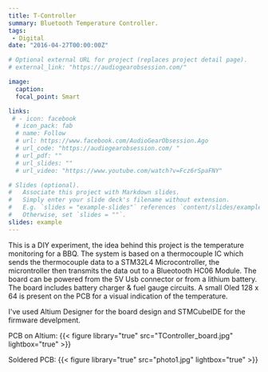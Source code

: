 ```yaml
---
title: T-Controller
summary: Bluetooth Temperature Controller.
tags:
 - Digital
date: "2016-04-27T00:00:00Z"

# Optional external URL for project (replaces project detail page). 
# external_link: "https://audiogearobsession.com/"

image:
  caption: 
  focal_point: Smart

links:
 # - icon: facebook
  # icon_pack: fab
  # name: Follow
  # url: https://www.facebook.com/AudioGearObsession.Ago
  # url_code: "https://audiogearobsession.com/ "
  # url_pdf: ""
  # url_slides: ""
  # url_video: "https://www.youtube.com/watch?v=Fcz6rSpaFNY"

# Slides (optional).
#   Associate this project with Markdown slides.
#   Simply enter your slide deck's filename without extension.
#   E.g. `slides = "example-slides"` references `content/slides/example-slides.md`.
#   Otherwise, set `slides = ""`.
slides: example
---
```

This is a DIY experiment, the idea behind this project is the temperature monitoring for a BBQ. The system is based on a thermocouple IC which sends the thermocouple data to a STM32L4 Microcontroller, the microntroller then transmits the data out  to a Blueotooth HC06 Module. The board can be powered from the 5V Usb connector or from a lithium battery. The board includes  battery charger & fuel gauge circuits. A small Oled 128 x 64 is present on the PCB for a visual indication of the temperature.

I've used Altium Designer for the board design and STMCubeIDE for the firmware develpment.

PCB on Altium:
{{< figure library="true" src="TController_board.jpg" lightbox="true" >}}

Soldered PCB:
{{< figure library="true" src="photo1.jpg" lightbox="true" >}}










